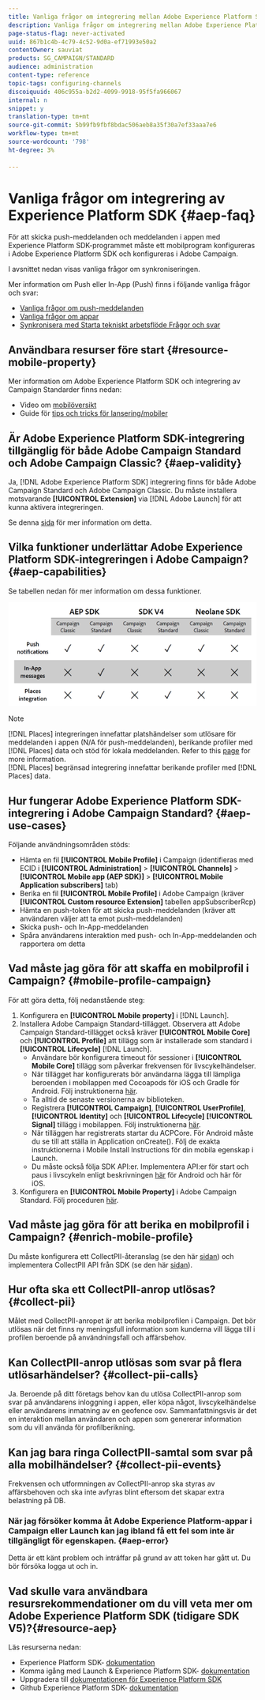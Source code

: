 ```yaml
---
title: Vanliga frågor om integrering mellan Adobe Experience Platform SDK och Adobe Campaign
description: Vanliga frågor om integrering mellan Adobe Experience Platform SDK och Adobe Campaign
page-status-flag: never-activated
uuid: 867b1c4b-4c79-4c52-9d0a-ef71993e50a2
contentOwner: sauviat
products: SG_CAMPAIGN/STANDARD
audience: administration
content-type: reference
topic-tags: configuring-channels
discoiquuid: 406c955a-b2d2-4099-9918-95f5fa966067
internal: n
snippet: y
translation-type: tm+mt
source-git-commit: 5b99fb9fbf8bdac506aeb8a35f30a7ef33aaa7e6
workflow-type: tm+mt
source-wordcount: '798'
ht-degree: 3%

---
```



# Vanliga frågor om integrering av Experience Platform SDK {#aep-faq}

För att skicka push-meddelanden och meddelanden i appen med Experience Platform SDK-programmet måste ett mobilprogram konfigureras i Adobe Experience Platform SDK och konfigureras i Adobe Campaign.

I avsnittet nedan visas vanliga frågor om synkroniseringen.

Mer information om Push eller In-App (Push) finns i följande vanliga frågor och svar:

* [Vanliga frågor om push-meddelanden](../../channels/using/about-push-notifications.md#push-faq)
* [Vanliga frågor om appar](../../channels/using/about-in-app-messaging.md#in-app-faq)
* [Synkronisera med Starta tekniskt arbetsflöde Frågor och svar](../../administration/using/syncwithlaunch-faq.md)

## Användbara resurser före start {#resource-mobile-property}

Mer information om Adobe Experience Platform SDK och integrering av Campaign Standarder finns nedan:

* Video om [mobilöversikt](https://www.adobe.com/experience-platform/launch.html#acpl-mobile-video)
* Guide för [tips och tricks för lansering/mobiler](https://www.adobe.com/content/dam/www/us/en/experience-platform/launch-tag-manager/pdfs/adobe-cloud-platform-launch-tips-and-tricks-sheet.pdf)

## Är Adobe Experience Platform SDK-integrering tillgänglig för både Adobe Campaign Standard och Adobe Campaign Classic? {#aep-validity}

Ja, [!DNL Adobe Experience Platform SDK] integrering finns för både Adobe Campaign Standard och Adobe Campaign Classic. Du måste installera motsvarande **[!UICONTROL Extension]** via [!DNL Adobe Launch] för att kunna aktivera integreringen.

Se denna [sida](https://aep-sdks.gitbook.io/docs/using-mobile-extensions/adobe-campaign-standard) för mer information om detta.

## Vilka funktioner underlättar Adobe Experience Platform SDK-integreringen i Adobe Campaign? {#aep-capabilities}

Se tabellen nedan för mer information om dessa funktioner.

![](assets/faq.png)

>[!NOTE]
>
>[!DNL Places] integreringen innefattar platshändelser som utlösare för meddelanden i appen (N/A för push-meddelanden), berikande profiler med [!DNL Places] data och stöd för lokala meddelanden. Refer to this [page](../../channels/using/preparing-and-sending-an-in-app-message.md) for more information. <br>[!DNL Places] begränsad integrering innefattar berikande profiler med [!DNL Places] data.

## Hur fungerar Adobe Experience Platform SDK-integrering i Adobe Campaign Standard? {#aep-use-cases}

Följande användningsområden stöds:

* Hämta en fil **[!UICONTROL Mobile Profile]** i Campaign (identifieras med ECID i **[!UICONTROL Administration]** > **[!UICONTROL Channels]** > **[!UICONTROL Mobile app (AEP SDK)]** > **[!UICONTROL Mobile Application subscribers]** tab)
* Berika en fil **[!UICONTROL Mobile Profile]** i Adobe Campaign (kräver **[!UICONTROL Custom resource Extension]** tabellen appSubscriberRcp)
* Hämta en push-token för att skicka push-meddelanden (kräver att användaren väljer att ta emot push-meddelanden)
* Skicka push- och In-App-meddelanden
* Spåra användarens interaktion med push- och In-App-meddelanden och rapportera om detta

## Vad måste jag göra för att skaffa en mobilprofil i Campaign? {#mobile-profile-campaign}

För att göra detta, följ nedanstående steg:

1. Konfigurera en **[!UICONTROL Mobile property]** i [!DNL Launch].
1. Installera Adobe Campaign Standard-tillägget. Observera att Adobe Campaign Standard-tillägget också kräver **[!UICONTROL Mobile Core]** och **[!UICONTROL Profile]** att tillägg som är installerade som standard i **[!UICONTROL Lifecycle]** [!DNL Launch].
   * Användare bör konfigurera timeout för sessioner i **[!UICONTROL Mobile Core]** tillägg som påverkar frekvensen för livscykelhändelser.
   * När tillägget har konfigurerats bör användarna lägga till lämpliga beroenden i mobilappen med Cocoapods för iOS och Gradle för Android. Följ instruktionerna [här](https://aep-sdks.gitbook.io/docs/using-mobile-extensions/adobe-campaign-standard).
   * Ta alltid de senaste versionerna av biblioteken.
   * Registrera **[!UICONTROL Campaign]**, **[!UICONTROL UserProfile]**, **[!UICONTROL Identity]** och **[!UICONTROL Lifecycle]** **[!UICONTROL Signal]** tillägg i mobilappen. Följ instruktionerna [här](https://aep-sdks.gitbook.io/docs/using-mobile-extensions/adobe-campaign-standard#register-the-campaign-standard-extension-with-mobile-core).
   * När tilläggen har registrerats startar du ACPCore. För Android måste du se till att ställa in Application onCreate(). Följ de exakta instruktionerna i Mobile Install Instructions för din mobila egenskap i Launch.
   * Du måste också följa SDK API:er. Implementera API:er för start och paus i livscykeln enligt beskrivningen [här](https://aep-sdks.gitbook.io/docs/using-mobile-extensions/mobile-core/lifecycle/lifecycle-extension-in-android) för Android och här för iOS.
1. Konfigurera en **[!UICONTROL Mobile Property]** i Adobe Campaign Standard. Följ proceduren [här](../../administration/using/configuring-a-mobile-application.md#channel-specific-config).

## Vad måste jag göra för att berika en mobilprofil i Campaign? {#enrich-mobile-profile}

Du måste konfigurera ett CollectPII-återanslag (se den här [sidan](https://helpx.adobe.com/campaign/kb/config-app-in-launch.html#PIIpostback)) och implementera CollectPII API från SDK (se den här [sidan](https://aep-sdks.gitbook.io/docs/using-mobile-extensions/mobile-core/mobile-core-api-reference#collect-pii)).

## Hur ofta ska ett CollectPII-anrop utlösas? {#collect-pii}

Målet med CollectPII-anropet är att berika mobilprofilen i Campaign. Det bör utlösas när det finns ny meningsfull information som kunderna vill lägga till i profilen beroende på användningsfall och affärsbehov.

## Kan CollectPII-anrop utlösas som svar på flera utlösarhändelser? {#collect-pii-calls}

Ja. Beroende på ditt företags behov kan du utlösa CollectPII-anrop som svar på användarens inloggning i appen, eller köpa något, livscykelhändelse eller användarens inmatning av en geofence osv. Sammanfattningsvis är det en interaktion mellan användaren och appen som genererar information som du vill använda för profilberikning.

## Kan jag bara ringa CollectPII-samtal som svar på alla mobilhändelser? {#collect-pii-events}

Frekvensen och utformningen av CollectPII-anrop ska styras av affärsbehoven och ska inte avfyras blint eftersom det skapar extra belastning på DB.

### När jag försöker komma åt Adobe Experience Platform-appar i Campaign eller Launch kan jag ibland få ett fel som inte är tillgängligt för egenskapen. {#aep-error}

Detta är ett känt problem och inträffar på grund av att token har gått ut. Du bör försöka logga ut och in.

## Vad skulle vara användbara resursrekommendationer om du vill veta mer om Adobe Experience Platform SDK (tidigare SDK V5)?{#resource-aep}

Läs resurserna nedan:

* Experience Platform SDK- [dokumentation](https://aep-sdks.gitbook.io/docs/)
* Komma igång med Launch &amp; Experience Platform SDK- [dokumentation](https://aep-sdks.gitbook.io/docs/getting-started/create-a-mobile-property)
* Uppgradera till [dokumentationen för Experience Platform SDK](https://aep-sdks.gitbook.io/docs/resources/upgrading-to-aep)
* Github Experience Platform SDK- [dokumentation](https://github.com/Adobe-Marketing-Cloud/acp-sdks/)
